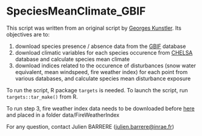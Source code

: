 # SpeciesMeanClimate_GBIF


This script was written from an original script by [Georges Kunstler](https://kunstler.github.io/). Its objectives are to:
1. download species presence / absence data from the [GBIF](https://www.gbif.org/) database 
2. download climatic variables for each species occurence from [CHELSA](https://chelsa-climate.org/) database and calculate species mean climate
3. download indices related to the occurence of disturbances (snow water equivalent, mean windspeed, fire weather index) for each point from various databases, and calculate species mean disturbance exposure

To run the script, R package ```targets``` is needed. To launch the script, run ```targets::tar_make()``` from R. 

To run step 3, fire weather index data needs to be downloaded before [here](https://cds.climate.copernicus.eu/cdsapp#!/dataset/10.24381/cds.0e89c522?tab=form) and placed in a folder data/FireWeatherIndex 

For any question, contact Julien BARRERE (julien.barrere@inrae.fr)
